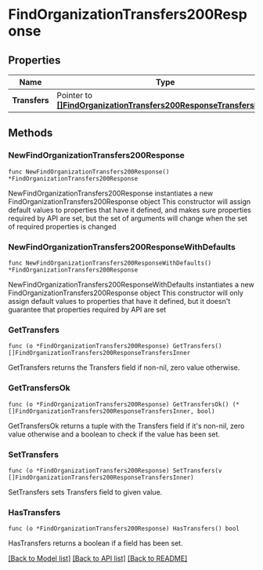 # FindOrganizationTransfers200Response

## Properties

Name | Type | Description | Notes
------------ | ------------- | ------------- | -------------
**Transfers** | Pointer to [**[]FindOrganizationTransfers200ResponseTransfersInner**](FindOrganizationTransfers200ResponseTransfersInner.md) |  | [optional] 

## Methods

### NewFindOrganizationTransfers200Response

`func NewFindOrganizationTransfers200Response() *FindOrganizationTransfers200Response`

NewFindOrganizationTransfers200Response instantiates a new FindOrganizationTransfers200Response object
This constructor will assign default values to properties that have it defined,
and makes sure properties required by API are set, but the set of arguments
will change when the set of required properties is changed

### NewFindOrganizationTransfers200ResponseWithDefaults

`func NewFindOrganizationTransfers200ResponseWithDefaults() *FindOrganizationTransfers200Response`

NewFindOrganizationTransfers200ResponseWithDefaults instantiates a new FindOrganizationTransfers200Response object
This constructor will only assign default values to properties that have it defined,
but it doesn't guarantee that properties required by API are set

### GetTransfers

`func (o *FindOrganizationTransfers200Response) GetTransfers() []FindOrganizationTransfers200ResponseTransfersInner`

GetTransfers returns the Transfers field if non-nil, zero value otherwise.

### GetTransfersOk

`func (o *FindOrganizationTransfers200Response) GetTransfersOk() (*[]FindOrganizationTransfers200ResponseTransfersInner, bool)`

GetTransfersOk returns a tuple with the Transfers field if it's non-nil, zero value otherwise
and a boolean to check if the value has been set.

### SetTransfers

`func (o *FindOrganizationTransfers200Response) SetTransfers(v []FindOrganizationTransfers200ResponseTransfersInner)`

SetTransfers sets Transfers field to given value.

### HasTransfers

`func (o *FindOrganizationTransfers200Response) HasTransfers() bool`

HasTransfers returns a boolean if a field has been set.


[[Back to Model list]](../README.md#documentation-for-models) [[Back to API list]](../README.md#documentation-for-api-endpoints) [[Back to README]](../README.md)


